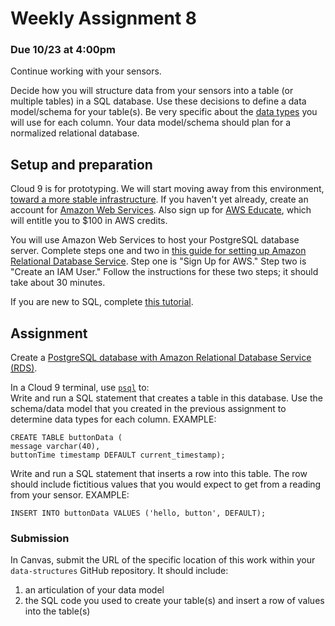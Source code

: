 # Weekly Assignment 8

### Due 10/23 at 4:00pm

Continue working with your sensors.

Decide how you will structure data from your sensors into a table (or multiple tables) in a SQL database. Use these decisions to define a data model/schema for your table(s). Be very specific about the [data types](https://www.postgresql.org/docs/9.4/static/datatype.html) you will use for each column. Your data model/schema should plan for a normalized relational database.

## Setup and preparation

Cloud 9 is for prototyping. We will start moving away from this environment, [toward a more stable infrastructure](https://github.com/visualizedata/infrastructure). If you haven't yet already, create an account for [Amazon Web Services](https://aws.amazon.com/). Also sign up for [AWS Educate](https://aws.amazon.com/education/awseducate/), which will entitle you to $100 in AWS credits. 

You will use Amazon Web Services to host your PostgreSQL database server. Complete steps one and two in [this guide for setting up Amazon Relational Database Service](http://docs.aws.amazon.com/AmazonRDS/latest/UserGuide/CHAP_SettingUp.html). Step one is "Sign Up for AWS." Step two is "Create an IAM User." Follow the instructions for these two steps; it should take about 30 minutes. 

If you are new to SQL, complete [this tutorial](https://www.codeschool.com/courses/try-sql).

## Assignment 

Create a [PostgreSQL database with Amazon Relational Database Service (RDS)](http://docs.aws.amazon.com/AmazonRDS/latest/UserGuide/USER_CreatePostgreSQLInstance.html).

In a Cloud 9 terminal, use [`psql`](http://docs.aws.amazon.com/AmazonRDS/latest/UserGuide/USER_ConnectToPostgreSQLInstance.html#USER_ConnectToPostgreSQLInstance.psql) to:  
Write and run a SQL statement that creates a table in this database. Use the schema/data model that you created in the previous assignment to determine data types for each column. EXAMPLE:  
```
CREATE TABLE buttonData (
message varchar(40),
buttonTime timestamp DEFAULT current_timestamp);
```

Write and run a SQL statement that inserts a row into this table. The row should include fictitious values that you would expect to get from a reading from your sensor. EXAMPLE:  
```
INSERT INTO buttonData VALUES ('hello, button', DEFAULT);
```

### Submission

In Canvas, submit the URL of the specific location of this work within your `data-structures` GitHub repository. It should include:  
1. an articulation of your data model  
2. the SQL code you used to create your table(s) and insert a row of values into the table(s)
